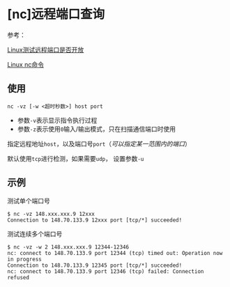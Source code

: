 
# [nc]远程端口查询

参考：

[Linux测试远程端口是否开放](https://blog.csdn.net/calmboy_/article/details/89455925)

[Linux nc命令](https://www.runoob.com/linux/linux-comm-nc.html)

## 使用

```
nc -vz [-w <超时秒数>] host port
```

* 参数`-v`表示显示指令执行过程
* 参数`-z`表示使用`0`输入/输出模式，只在扫描通信端口时使用

指定远程地址`host`，以及端口号`port`（*可以指定某一范围内的端口*）

默认使用`tcp`进行检测，如果需要`udp`， 设置参数`-u`

## 示例

测试单个端口号

```
$ nc -vz 148.xxx.xxx.9 12xxx
Connection to 148.70.133.9 12xxx port [tcp/*] succeeded!
```

测试连续多个端口号

```
$ nc -vz -w 2 148.xxx.xxx.9 12344-12346
nc: connect to 148.70.133.9 port 12344 (tcp) timed out: Operation now in progress
Connection to 148.70.133.9 12345 port [tcp/*] succeeded!
nc: connect to 148.70.133.9 port 12346 (tcp) failed: Connection refused
```